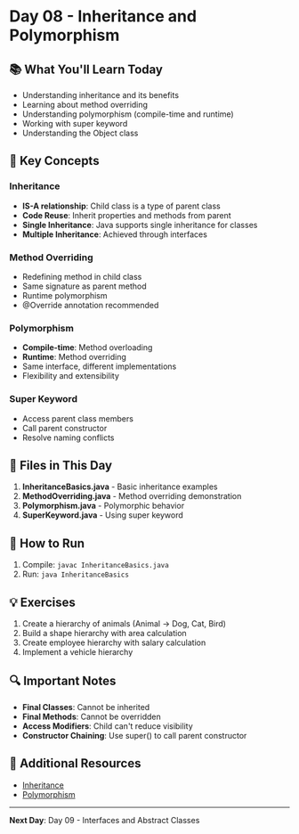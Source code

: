# Day 08 - Inheritance and Polymorphism

## 📚 What You'll Learn Today

- Understanding inheritance and its benefits
- Learning about method overriding
- Understanding polymorphism (compile-time and runtime)
- Working with super keyword
- Understanding the Object class

## 🎯 Key Concepts

### Inheritance
- **IS-A relationship**: Child class is a type of parent class
- **Code Reuse**: Inherit properties and methods from parent
- **Single Inheritance**: Java supports single inheritance for classes
- **Multiple Inheritance**: Achieved through interfaces

### Method Overriding
- Redefining method in child class
- Same signature as parent method
- Runtime polymorphism
- @Override annotation recommended

### Polymorphism
- **Compile-time**: Method overloading
- **Runtime**: Method overriding
- Same interface, different implementations
- Flexibility and extensibility

### Super Keyword
- Access parent class members
- Call parent constructor
- Resolve naming conflicts

## 📁 Files in This Day

1. **InheritanceBasics.java** - Basic inheritance examples
2. **MethodOverriding.java** - Method overriding demonstration
3. **Polymorphism.java** - Polymorphic behavior
4. **SuperKeyword.java** - Using super keyword

## 🚀 How to Run

1. Compile: `javac InheritanceBasics.java`
2. Run: `java InheritanceBasics`

## 💡 Exercises

1. Create a hierarchy of animals (Animal -> Dog, Cat, Bird)
2. Build a shape hierarchy with area calculation
3. Create employee hierarchy with salary calculation
4. Implement a vehicle hierarchy

## 🔍 Important Notes

- **Final Classes**: Cannot be inherited
- **Final Methods**: Cannot be overridden
- **Access Modifiers**: Child can't reduce visibility
- **Constructor Chaining**: Use super() to call parent constructor

## 📖 Additional Resources

- [Inheritance](https://docs.oracle.com/javase/tutorial/java/IandI/subclasses.html)
- [Polymorphism](https://docs.oracle.com/javase/tutorial/java/IandI/polymorphism.html)

---

**Next Day**: Day 09 - Interfaces and Abstract Classes 